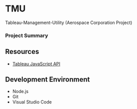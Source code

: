 # TMU
Tableau-Management-Utility (Aerospace Corporation Project)

### Project Summary

## Resources

* [Tableau JavaScript API](https://onlinehelp.tableau.com/current/api/js_api/en-us/JavaScriptAPI/js_api.htm)

## Development Environment

* Node.js
* Git
* Visual Studio Code
